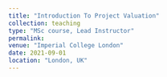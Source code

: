 ```yaml
---
title: "Introduction To Project Valuation"
collection: teaching
type: "MSc course, Lead Instructor"
permalink:
venue: "Imperial College London"
date: 2021-09-01
location: "London, UK"
---
```

